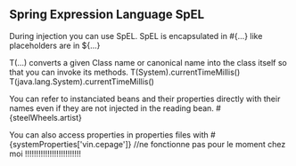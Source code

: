 Spring Expression Language SpEL
-------------------------------

During injection you can use SpEL.
SpEL is encapsulated in #{...} like placeholders are in ${...}

T(...) converts a given Class name or canonical name into the class itself so that you can invoke its methods.
T(System).currentTimeMillis()
T(java.lang.System).currentTimeMillis()

You can refer to instanciated beans and their properties directly with their names even if they are not injected in the reading bean.
#{steelWheels.artist}

You can also access properties in properties files with #{systemProperties['vin.cepage']} //ne fonctionne pas pour le moment chez moi !!!!!!!!!!!!!!!!!!!!!!!!!
